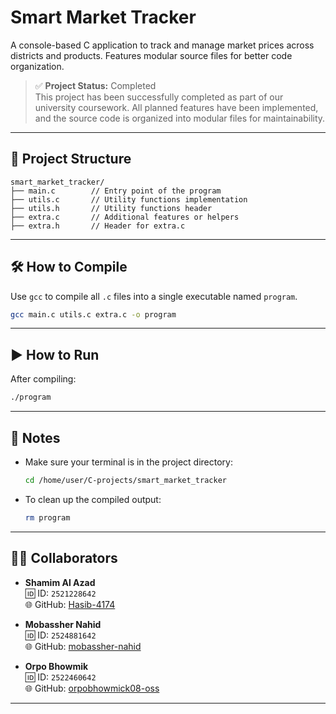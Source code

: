 # Smart Market Tracker

A console-based C application to track and manage market prices across districts and products. Features modular source files for better code organization.

> ✅ **Project Status:** Completed  
> This project has been successfully completed as part of our university coursework. All planned features have been implemented, and the source code is organized into modular files for maintainability.

---

## 📁 Project Structure

```
smart_market_tracker/
├── main.c        // Entry point of the program
├── utils.c       // Utility functions implementation
├── utils.h       // Utility functions header
├── extra.c       // Additional features or helpers
├── extra.h       // Header for extra.c
```

---

## 🛠️ How to Compile

Use `gcc` to compile all `.c` files into a single executable named `program`.

```bash
gcc main.c utils.c extra.c -o program
```

---

## ▶️ How to Run

After compiling:

```bash
./program
```

---

## 🧩 Notes

- Make sure your terminal is in the project directory:
  ```bash
  cd /home/user/C-projects/smart_market_tracker
  ```
- To clean up the compiled output:
  ```bash
  rm program
  ```

---

## 👨‍💻 Collaborators 

- **Shamim Al Azad**  
  🆔 ID: `2521228642`  
  🌐 GitHub: [Hasib-4174](https://github.com/Hasib-4174)

- **Mobassher Nahid**  
  🆔 ID: `2524881642`  
  🌐 GitHub: [mobassher-nahid](https://github.com/mobassher-nahid)

- **Orpo Bhowmik**  
  🆔 ID: `2522460642`  
  🌐 GitHub: [orpobhowmick08-oss](https://github.com/orpobhowmick08-oss)

---